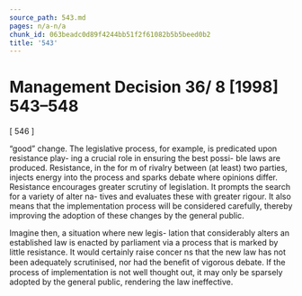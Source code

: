 ```yaml
---
source_path: 543.md
pages: n/a-n/a
chunk_id: 063beadc0d89f4244bb51f2f61082b5b5beed0b2
title: '543'
---
```

# Management Decision 36/ 8 [1998] 543–548

[ 546 ]

“good” change. The legislative process, for example, is predicated upon resistance play- ing a crucial role in ensuring the best possi- ble laws are produced. Resistance, in the for m of rivalry between (at least) two parties, injects energy into the process and sparks debate where opinions differ. Resistance encourages greater scrutiny of legislation. It prompts the search for a variety of alter na- tives and evaluates these with greater rigour. It also means that the implementation process will be considered carefully, thereby improving the adoption of these changes by the general public.

Imagine then, a situation where new legis- lation that considerably alters an established law is enacted by parliament via a process that is marked by little resistance. It would certainly raise concer ns that the new law has not been adequately scrutinised, nor had the beneﬁt of vigorous debate. If the process of implementation is not well thought out, it may only be sparsely adopted by the general public, rendering the law ineffective.

